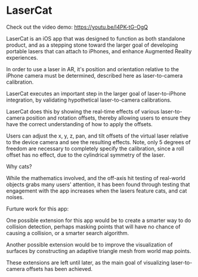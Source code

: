 # LaserCat

Check out the video demo: https://youtu.be/l4PK-tG-OgQ

LaserCat is an iOS app that was designed to function as both standalone product, and as a stepping stone 
toward the larger goal of developing portable lasers that can attach to iPhones, and enhance Augmented
Reality experiences.

In order to use a laser in AR, it's position and orientation relative to the iPhone camera must be determined,
described here as laser-to-camera calibration.

LaserCat executes an important step in the larger goal of laser-to-iPhone integration, by validating hypothetical 
laser-to-camera calibrations. 

LaserCat does this by showing the real-time effects of various laser-to-camera position and rotation offsets,
thereby allowing users to ensure they have the correct understanding of how to apply the offsets. 

Users can adjust the x, y, z, pan, and tilt offsets of the virtual laser relative to the device camera and 
see the resulting effects. Note, only 5 degrees of freedom are necessary to completely specify the calibration,
since a roll offset has no effect, due to the cylindrical symmetry of the laser.

Why cats?

While the mathematics involved, and the off-axis hit testing of real-world objects grabs many users' attention,
it has been found through testing that engagement with the app increases when the lasers feature cats, and cat noises.

Furture work for this app:

One possible extension for this app would be to create a smarter way to do collision detection,
perhaps masking points that will have no chance of causing a collision, or a smarter search algorithm. 

Another possible extension would be to improve the visualization of surfaces by constructing an adaptive triangle
mesh from world map points. 

These extensions are left until later, as the main goal of visualizing laser-to-camera offsets has been achieved.

